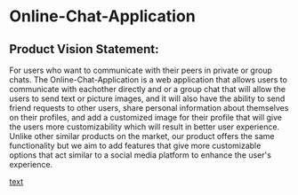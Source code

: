 # Online-Chat-Application

## Product Vision Statement:

For users who want to communicate with their peers in private or group chats. The Online-Chat-Application is a web application that allows users to communicate with eachother directly and or a group chat that will allow the users to send text or picture images, and it will also have the ability to send friend requests to other users, share personal information about themselves on their profiles, and add a customized image for their profile that will give the users more customizability which will result in better user experience. Unlike other similar products on the market, our product offers the same functionality but we aim to add features that give more customizable options that act similar to a social media platform to enhance the user's experience.

[text](<../../../CPSC362 Flow-Chart.drawio (1).pdf>)

